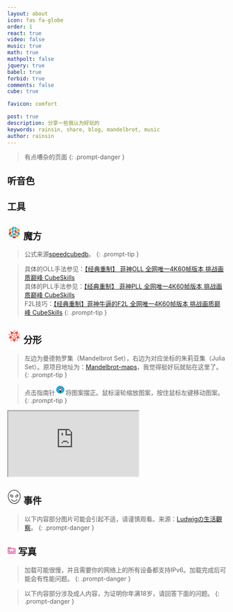 ```yaml
---
layout: about
icon: fas fa-globe
order: 1
react: true
video: false
music: true
math: true
mathpolt: false
jquery: true
babel: true
forbid: true
comments: false
cube: true

favicon: comfort

post: true
description: 分享一些我认为好玩的
keywords: rainsin, share, blog, mandelbrot, music
author: rainsin
---
```


<link rel="stylesheet" href="https://cdn.staticfile.net/hint.css/3.0.0/hint.min.css">
<link rel="stylesheet" href="/assets/share/share.css"/>
<link rel="stylesheet" href="/assets/share/cube.css"/>
<link rel="stylesheet" href="/assets/chat/chat.css"/>
<!-- <script src="https://cdn.jsdelivr.net/npm/latex.js/dist/latex.js"></script> -->

<!-- <script>
  MathJax = {
    tex: {inlineMath: [['$', '$'],['$$', '$$'], ['\\(', '\\)']]}
  };
</script> -->

<!-- ![banner](https://rainsin-1305486451.file.myqcloud.com/rainsin-blog/img/banner/banner.webp){: .light}
![banner](https://rainsin-1305486451.file.myqcloud.com/rainsin-blog/img/banner/banerb.webp){: .dark } -->

> 有点嘈杂的页面
{: .prompt-danger }

<h2 id="听点歌">
听音色
</h2>

<div id="aplayer"></div>

<!-- <h2>
<svg t="1709910272982" class="icon" viewBox="0 0 1024 1024" version="1.1" xmlns="http://www.w3.org/2000/svg" p-id="7918" width="32" height="32"><path d="M256 469.333333a85.333333 85.333333 0 0 1 85.333333-85.333333h341.333334a85.333333 85.333333 0 0 1 85.333333 85.333333v298.666667a85.333333 85.333333 0 0 1-85.333333 85.333333H341.333333a85.333333 85.333333 0 0 1-85.333333-85.333333z m256-384a85.333333 85.333333 0 0 0-85.333333 85.333334 85.333333 85.333333 0 0 0 42.666666 73.386666V298.666667H341.333333a170.666667 170.666667 0 0 0-170.666666 170.666666v85.333334a85.333333 85.333333 0 0 0 0 170.666666v42.666667a170.666667 170.666667 0 0 0 170.666666 170.666667h341.333334a170.666667 170.666667 0 0 0 170.666666-170.666667v-42.666667a85.333333 85.333333 0 0 0 0-170.666666v-85.333334a170.666667 170.666667 0 0 0-170.666666-170.666666h-128V244.053333a85.333333 85.333333 0 0 0-24.32-156.586666A67.413333 67.413333 0 0 0 512 85.333333z m-42.666667 448a64 64 0 0 0-128 0 21.333333 21.333333 0 0 0 21.333334 21.333334h85.333333a21.333333 21.333333 0 0 0 21.333333-21.333334z m149.333334-64a64 64 0 0 0-64 64 21.333333 21.333333 0 0 0 21.333333 21.333334h85.333333a21.333333 21.333333 0 0 0 21.333334-21.333334 64 64 0 0 0-64-64z m-21.333334 170.666667h-170.666666a42.666667 42.666667 0 0 0-42.666667 42.666667 85.333333 85.333333 0 0 0 85.333333 85.333333h85.333334a85.333333 85.333333 0 0 0 85.333333-85.333333 42.666667 42.666667 0 0 0-42.666667-42.666667z" p-id="7919"></path></svg>
Chat机器人
</h2>

<iframe src="https://chat.rainsin.cn" id="chat-i-box"></iframe> -->


<h2 id="工具">
工具
</h2>

<div id="instr-box"></div>

<h2 id="魔方">
<svg t="1708149429539" class="icon" viewBox="0 0 1024 1024" version="1.1" xmlns="http://www.w3.org/2000/svg" p-id="4418" width="32" height="32"><path d="M323.84980539 263.0163893c0-2.43789794-0.95396079-76.74079765 17.48927003-99.529848 18.65522165-23.31902673 72.07699258-53.42177092 72.0769926-53.42177092s60.94745697-37.94641717 72.18298867-31.05670361c11.34152642 6.67772137 9.43360625 80.23865248 9.43360624 80.23865112s-0.52997775 72.60697034-12.29548722 93.59409521c-11.76550947 20.88112878-72.81896114 57.44960351-72.81896116 57.44960351s-53.42177092 34.87254538-71.75900702 34.23657151c-17.91325308-0.95396079-14.30940351-78.96670477-14.30940214-81.51059882z" fill="#23B299" p-id="4419"></path><path d="M361.0542526 634.5308878c0.42398164 13.14345191 65.2932751 47.59201423 65.2932751 47.59201424s63.80933795 35.08453619 87.65834381 35.08453618c24.06099668 0 85.64442613-35.29652702 85.64442614-35.29652702s56.70763356-29.57276643 65.08128429-45.79009013c8.26765462-16.11132761-61.58343083-51.19586379-63.80933796-52.46781014-2.0139163-1.16595163-66.45922673-38.2644041-95.3960193-33.49460292-29.57276643 4.98179199-82.04057657 36.78046556-82.04057658 36.78046555s-62.85537717 34.44856234-62.4313955 47.59201424z" fill="#2AA992" p-id="4420"></path><path d="M334.44936324 579.09520059C352.78659796 579.83716916 406.10237279 544.85862907 406.10237279 544.85862907s60.94745697-36.56847474 72.81896253-57.44960351c11.76550947-20.88112878 12.40148194-93.48809911 12.40148194-93.48809912s1.80192546-73.45493502-9.43360623-80.23865249c-11.23553171-6.78371747-72.2889834 31.05670361-72.28898341 31.05670499s-53.31577482 30.31473503-72.07699258 53.42177093c-18.44323084 22.89504508-17.48927005 97.19794478-17.48927141 99.74183882-0.21199083 2.43789794-3.60384956 80.55663941 14.41539961 81.1926119z" fill="#31BDEB" p-id="4421"></path><path d="M745.81819909 377.70360274c11.87150419 20.88112878 72.92495725 57.44960351 72.92495728 57.44960351s53.42177092 34.97854009 71.75900565 34.2365715c17.91325308-0.74196858 14.52139435-78.64871783 14.52139435-81.19261187 0-2.43789794 1.05995552-76.63480292-17.48927006-99.74183884-18.76121775-23.213032-72.18298867-53.42177092-72.18298868-53.42177092s-61.05345308-37.94641717-72.18298868-31.0567036c-11.34152642 6.78371747-9.53960234 80.23865248-9.53960096 80.23865112s0.63597386 72.60697034 12.1894911 93.4880991z" fill="#F39518" p-id="4422"></path><path d="M686.3546793 398.26674596c-18.86721248-23.213032-72.18298867-53.52776703-72.1829873-53.52776702s-60.94745697-37.84042107-72.28898479-30.95070888c-11.23553171 6.88971218-9.53960234 80.23865248-9.53960097 80.23865249s0.74196858 72.60697034 12.40148194 93.48809911c11.76550947 20.88112878 72.71296643 57.44960351 72.71296644 57.44960351s53.52776703 34.87254538 71.75900566 34.23657152c18.0192478-0.74196858 14.52139435-78.75471394 14.41539824-81.19261329 0.21199083-2.54389405 1.16595163-76.84679375-17.27727922-99.74183744z" fill="#E83A37" p-id="4423"></path><path d="M540.92874781 252.62882228c11.65951337 20.88112878 72.71296643 57.44960351 72.71296643 57.44960211s53.42177092 34.87254538 71.75900564 34.23657152c17.91325308-0.63597386 14.52139435-78.64871783 14.52139435-81.19261189 0-2.43789794 0.84796468-76.74079765-17.48927144-99.52984662-18.76121775-23.31902673-72.18298867-53.42177092-72.18298729-53.42177093s-61.05345308-37.94641717-72.28898478-31.1626997c-11.34152642 6.78371747-9.43360625 80.23865248-9.43360625 80.23865112s0.63597386 72.39497951 12.40148334 93.38210439z" fill="#31BDEB" p-id="4424"></path><path d="M273.81989182 612.58980351c11.76550947-20.98712489 12.40148194-93.59409522 12.40148333-93.59409522s1.80192546-73.45493502-9.43360625-80.3446472c-11.44752253-6.78371747-72.39497951 31.05670361-72.39497951 31.0567036s-53.31577482 30.20873892-72.07699258 53.42177092C113.87256597 546.1305754 114.72053067 620.32748037 114.72053067 622.76537834c-0.10599611 2.54389405-3.39185872 80.55663941 14.52139433 81.29860799 18.44323084 0.63597386 71.75900565-34.2365715 71.75900567-34.23657151s61.1594478-36.46247863 72.81896115-57.23761131z" fill="#E83B18" p-id="4425"></path><path d="M807.71961548 695.26635394c-2.0139163-1.16595163-66.45922673-38.37039883-95.39601931-33.38860684-29.46677034 4.8757959-81.93458183 36.67446947-81.93458184 36.67446948s-62.96137326 34.55455844-62.64338634 47.69800896c0.52997775 13.14345191 65.39927121 47.59201423 65.39927259 47.59201424s63.80933795 35.08453619 87.55234633 35.08453619c24.06099668 0 85.75042224-35.40252313 85.75042223-35.40252174s56.70763356-29.57276643 64.97528818-45.79009016c8.47964684-16.11132761-61.37144-51.40785462-63.70334184-52.46781013z" fill="#F39518" p-id="4426"></path><path d="M133.26975623 469.28378164c18.33723473 0.74196858 71.75900565-34.2365715 71.75900702-34.2365715s60.94745697-36.46247863 72.81896117-57.44960213c11.76550947-20.88112878 12.40148194-93.59409522 12.40148195-93.59409521s1.80192546-73.34893891-9.43360625-80.13265638c-11.44752253-6.88971218-72.39497951 31.05670361-72.39497951 31.0567036s-53.42177092 30.20873892-72.07699257 53.4217723C117.90039857 311.35037213 118.74836326 385.65327182 118.74836326 388.09116977c-0.10599611 2.43789794-3.49785345 80.55663941 14.52139297 81.19261187z" fill="#F18B1D" p-id="4427"></path><path d="M908.94539284 622.97736915c0.10599611-2.43789794 0.95396079-76.63480292-17.48927143-99.63584273-18.76121775-23.31902673-72.18298867-53.42177092-72.18298729-53.42177091s-60.84146086-37.84042107-72.18298869-31.0567036c-11.23553171 6.88971218-9.53960234 80.34464721-9.53960234 80.34464722s0.74196858 72.60697034 12.40148333 93.59409521c11.76550947 20.77513267 72.71296643 57.44960351 72.71296642 57.44960213s53.42177092 34.87254538 71.86500039 34.2365715c18.0192478-0.95396079 14.52139435-79.07270087 14.41539961-81.51059882z" fill="#2AA992" p-id="4428"></path><path d="M455.28432166 753.56392076c8.1616599-16.0053315-61.58343083-51.19586379-63.91533404-52.46781014-2.0139163-1.16595163-66.45922673-38.2644041-95.39601931-33.49460293-29.46677034 4.98179199-81.93458183 36.67446947-81.93458186 36.67446947s-62.96137326 34.66055316-62.53739022 47.80400506c0.42398164 13.14345191 65.2932751 47.59201423 65.29327511 47.59201424s63.70334185 35.08453619 87.65834243 35.08453618 85.64442613-35.29652702 85.64442751-35.29652702 56.70763356-29.57276643 65.18728038-45.89608486z" fill="#31BDEB" p-id="4429"></path><path d="M598.27235521 812.70945363c-2.0139163-1.16595163-66.353232-38.2644041-95.3960193-33.38860681-29.57276643 4.98179199-82.04057657 36.67446947-82.04057796 36.67446944S357.9803808 850.65586944 358.40436382 863.90531743c0.42398164 13.14345191 65.2932751 47.59201423 65.29327511 47.59201424s63.70334185 34.97854009 87.55234633 34.9785401c23.95500059 0 85.64442613-35.29652702 85.64442752-35.29652702s56.70763356-29.57276643 64.97528817-45.79009016c8.37365073-16.21732371-61.37144-51.51385073-63.59734574-52.67980096z" fill="#E83B18" p-id="4430"></path></svg>
魔方
</h2>

> 公式来源[speedcubedb](https://www.speedcubedb.com/)。
{: .prompt-tip }

<div id="cubes-box"></div>

> 具体的OLL手法参见：[【经典重制】 菲神OLL 全网唯一4K60帧版本 挑战画质巅峰 CubeSkills](https://www.bilibili.com/video/BV1wd4y187Cr) <br/>
> 具体的PLL手法参见：[【经典重制】 菲神PLL 全网唯一4K60帧版本 挑战画质巅峰 CubeSkills](https://www.bilibili.com/video/BV1gP411g7Dw) <br/>
> F2L技巧：[【经典重制】菲神牛逼的F2L 全网唯一4K60帧版本 挑战画质巅峰 CubeSkills](https://www.bilibili.com/video/BV1WD4y1s7Z2)
{: .prompt-tip }


<h2>
<svg t="1708418681829" class="icon" viewBox="0 0 1024 1024" version="1.1" xmlns="http://www.w3.org/2000/svg" p-id="4468" width="32" height="32"><path d="M511.914667 65.066667l-3.114667 1.066666-19.626667 33.877334-19.370666 32.554666-51.968 89.130667h-0.725334L252.586667 149.333333l-4.266667-2.005333h-0.768v3.925333l1.066667 6.954667v3.669333l5.632 52.352v3.498667l1.365333 10.752v3.498667l9.386667 91.178666v3.2l0.768 3.498667v2.56l-100.224 21.589333-1.706667 0.64-19.456 4.266667-1.066667 0.426667h-1.834666l-46.72 10.453333-1.706667 0.298667-7.253333 1.493333v3.498667l0.768 0.426666 79.317333 89.002667 2.218667 2.261333 4.906666 5.632 34.304 38.741334v0.256l-2.261333 2.133333-9.386667 10.922667-109.397333 122.709333-0.426667 0.298667v3.498666l3.029334 0.256 12.586666 3.157334 72.405334 15.658666v0.256l91.306666 20.096h0.597334v2.005334l-1.493334 10.752v3.413333l-2.005333 17.578667v3.498666l-1.493333 10.453334v3.498666l-1.962667 17.578667v3.413333l-2.133333 17.450667v3.413333l-1.536 10.453334v3.498666l-1.962667 17.578667v3.498667l-2.133333 17.365333v3.498667l-1.365334 10.581333v3.498667l-2.133333 17.365333v4.437333h1.578667l155.392-68.266666 12.544-5.76h0.768l7.552 13.312 22.997333 38.912 0.64 1.365333 36.437333 62.506667 6.826667 11.178666 17.237333 29.610667 0.298667 0.938667h3.925333l0.213334-0.938667 0.725333-1.066667 23.893333-40.362666 0.64-1.834667 25.557334-44.032 13.482666-23.04 27.52-46.506667 2.133334 0.512 166.613333 73.472h1.493333v-3.626666l-5.888-56.32v-3.498667l-1.365333-10.453333V797.866667l-1.493333-10.410667v-3.626667l-1.408-10.453333v-3.413333l-1.365334-10.453334v-3.498666l-1.365333-10.453334v-3.626666l-1.493333-10.410667v-3.498667l-1.365334-10.453333v-3.498667l-1.408-10.453333v-3.626667l-1.066666-7.253333v-2.218667l69.632-15.146666 1.834666-0.298667 19.541334-4.565333h1.194666v-0.426667l9.813334-2.133333 1.28-0.426667h1.792l16.298666-3.84 1.066667-0.426667h1.834667l8.277333-2.133333h1.408l43.306667-9.813333 2.986666-0.298667v-2.773333l-0.64-0.554667-50.773333-57.258667-1.194667-1.152-8.405333-9.386666-60.928-68.437334v-0.256l12.586667-13.824 17.066666-19.498666 91.648-102.741334 0.64-0.426666v-2.773334l-1.493333-0.298666-54.954667-11.946667-15.872-3.626667-2.005333-0.426666-105.856-23.210667v-1.92l18.432-181.930667v-0.853333h-1.792l-12.885333 5.717333-0.426667 0.64h-1.066667L619.093333 215.893333l-12.672 5.76h-0.64L519.253333 73.045333l-4.224-6.186666-0.597333-1.92z m-0.085334 47.488l58.282667 99.157333 14.506667 25.216-0.341334 1.066667-50.346666 64.512-22.101334 28.16-0.469333-0.469334-11.008-14.250666-1.706667-2.133334L439.04 237.568l1.28-2.688 58.794667-100.949333 12.245333-20.906667z m209.493334 87.04l-0.341334 1.024-7.210666 9.642666-22.912 2.816z m-418.901334 0.170666l2.218667 0.853334 28.885333 12.757333H312.32l-9.557333-12.757333zM743.808 213.333333l-5.248 53.248-4.821333-39.552 9.6-13.141333z m-395.093333 6.698667l2.261333 0.981333 30.08 13.226667-32.341333-7.466667z m315.178666 4.906667l0.853334 7.210666-56.192 17.194667 0.085333-0.128 6.826667-3.072 43.306666-18.944zM433.28 272.64l40.277333 51.370667v0.426666l-48.213333-17.194666z m151.466667 7.296l8.917333 29.141333-9.941333 3.541334-3.84 0.938666-29.866667 10.88 0.256-0.938666 33.152-41.856z m-213.333334 35.669333l42.069334 15.189334 38.314666 13.312 2.048 0.896 44.928 15.872 0.512 131.669333-15.445333-4.992-28.586667-9.557333-3.456-1.621334-31.402666-10.453333-32.810667-10.922667-12.416-4.266666-0.426667-10.837334-1.408-51.029333-0.426666-12.245333-0.597334-38.101334-0.597333-12.714666z m280.874667 0l-0.512 9.728-1.194667 38.4-0.298666 12.885334-1.365334 62.933333-0.426666 11.178667-14.378667 5.034666-31.317333 10.410667-32.853334 10.965333-30.421333 10.410667-15.104 4.992 0.426667-131.669333 69.632-24.618667z m24.917333 18.645334l3.84 31.36 33.706667-4.096-39.04 55.552-0.725333 0.256 0.426666-7.808 0.768-37.461334z m-403.242666 22.869333l6.485333 9.386667 61.781333 87.466666-111.274666 41.258667-2.133334 0.64L144.725333 401.493333l-11.946666-13.312 0.128-0.426666 4.864-0.768 18.133333-4.266667 5.973333-0.938667 14.336-3.285333 1.792-0.426667z m475.562666 0.128l140.117334 30.421333 1.28 0.426667-0.981334 1.109333-83.370666 93.482667-11.776 13.312-3.968-1.493333-109.354667-40.533334 20.224-29.098666 6.528-9.173334z m-439.253333 6.4h36.736l1.493333 53.674667-0.554666-0.256-32.554667-45.994667z m57.941333 111.957333l6.485334 2.56 32.853333 10.752 30.421333 10.453334 31.786667 10.581333 20.906667 7.125333-2.773334 3.925334-73.514666 99.541333-43.306667-12.842667-3.498667-0.768-1.493333-0.64-81.109333-23.893333 39.978666-52.053333 41.898667-54.485334z m287.146667 0l1.408 0.256 76.245333 99.328 5.632 7.253334-5.418666 1.493333-1.408 0.64-93.653334 27.349333-4.522666 1.408-24.064 7.253334-0.725334-0.128-44.970666-61.44-7.424-10.24-23.296-30.976-0.341334-0.725334 20.053334-6.826666 32.768-10.88 30.464-10.410667 32.810666-10.752z m-331.306667 13.013334l-0.341333 0.853333-17.237333 22.357333-12.416-12.458666 28.032-10.453334z m375.552 0l1.792 0.341333 24.704 9.045333 30.421334 11.52-28.16 16.810667-16-20.48-1.28-1.792-11.178667-14.549333z m-462.634666 32l-28.586667 28.501333 15.146667-16.938667 8.789333-9.813333z m550.826666 0.682666l2.901334 1.066667 1.92 1.834667 23.637333 26.752 1.834667 1.792 8.661333 9.770666-10.88 5.717334z m-276.181333 11.306667l0.938667 0.64 58.88 79.872 1.365333 2.133333 14.634667 19.882667 0.341333 1.28-3.754667 5.034667-18.005333 26.794666-2.005333 3.2-10.453334 14.634667-41.386666 61.013333-0.554667 0.298667-50.346667-73.386667-4.053333-6.826666-21.077333-30.250667-0.298667-1.536 68.992-93.525333 0.298667-0.426667z m333.952 50.944l24.149333 27.008 2.688 3.498667-11.648-3.925334-1.536-0.554666z m-673.493333 6.314667l12.714666 12.757333-27.178666 9.301333-6.528 2.133334 1.621333-2.432z m564.266666 20.053333l-36.48 19.157333 14.762667 28.117334-7.893333-2.432-11.52-3.754667-46.592-14.890667 0.512-0.426666z m-413.312 10.88l52.138667 15.189333-0.256 0.341334-19.541333 6.186666-18.901334 5.717334-1.365333 0.426666-20.906667 6.698667z m-117.973333 2.090667l13.568 13.610666 85.632 22.058667-24.192 7.68-2.346667 0.213333-89.728-20.053333-31.744-6.656 0.298667-0.256z m638.549333 8.746666l23.381334 7.978667v0.128l-19.498667 4.266667-1.834667 0.597333-45.653333 9.813333zM407.04 653.226667l0.298667 9.685333 0.426666 14.805333 1.066667 58.112 1.066667 29.482667-0.298667 10.88-10.24 4.565333-122.154667 53.589334 1.408-15.872 1.365334-10.88 0.725333-9.685334 1.322667-10.965333 1.578666-17.365333 1.92-17.877334 0.768-9.813333 1.365334-10.752 1.365333-17.536 2.133333-17.706667 0.554667-5.973333 62.08-19.456 0.128-0.64 12.885333-4.181333z m209.450667 0l53.12 16.64v0.597333l13.312 4.266667 48.853333 15.402666 0.938667 9.813334 1.322666 10.88 1.834667 17.450666 1.706667 17.877334 0.725333 9.813333 1.365333 10.752 1.365334 17.536 1.834666 13.866667 3.285334 36.224-3.285334-1.706667-129.066666-56.448-0.213334-12.970667 2.56-101.077333z m-183.253334 26.282666l0.597334 0.341334 2.901333 4.565333 25.557333 37.290667-27.264 22.698666-1.493333-61.397333z m156.586667 0h0.341333l-0.213333 2.56-0.853333 28.928-0.170667 9.130667-20.48-9.472z m-123.221333 153.813334l32.554666 39.082666 0.042667 15.786667-0.725333-0.298667-1.066667-2.133333-19.797333-33.706667-0.512-0.768z m65.28 26.026666l7.850666 3.541334-14.634666 25.002666-0.768 0.298667 0.085333-22.656z" fill="#F44336" p-id="4469"></path></svg>
分形
</h2>

> 左边为曼德勃罗集（Mandelbrot Set），右边为对应坐标的朱莉亚集（Julia Set）。原项目地址为：[Mandelbrot-maps](https://github.com/JMaio/mandelbrot-maps/tree/main?tab=readme-ov-file)，我觉得挺好玩就贴在这里了。
{: .prompt-tip }

> 点击指南针<svg t="1708433861038" class="icon" viewBox="0 0 1024 1024" version="1.1" xmlns="http://www.w3.org/2000/svg" p-id="6480" width="24" height="24"><path d="M596.95 513.57c0.01-0.48 0.01-0.98 0.01-1.46s0-0.98-0.01-1.46c-0.01-0.47-0.02-0.93-0.04-1.41-1.87-159.33-53.93-292.62-84.3-292.62-30.93 0-84.35 132.29-84.35 295.49s53.42 295.5 84.35 295.5c30.37 0 82.43-133.3 84.3-292.63 0.02-0.48 0.03-0.94 0.04-1.41z m312.2-20.34C919 713.54 722.86 888.12 515.4 893.75c-194.45 5.29-386.43-138.19-408.6-338.03-24.57-221.47 169.6-420.37 390.03-427.18 202.36-6.24 402.73 150.15 412.32 364.69z" fill="#23ABD7" p-id="6481"></path><path d="M512.61 807.6c-30.93 0-84.35-132.3-84.35-295.5 0 46.59 37.77 84.35 84.35 84.35 45.63 0 82.79-36.23 84.3-81.49-1.87 159.34-53.93 292.64-84.3 292.64z" fill="#221415" p-id="6482"></path><path d="M512.61 216.62c30.37 0 82.43 133.29 84.3 292.62-1.51-45.26-38.67-81.49-84.3-81.49-46.59 0-84.35 37.77-84.35 84.35 0-163.19 53.42-295.48 84.35-295.48z" fill="#BE3853" p-id="6483"></path></svg>将图案摆正。鼠标滚轮缩放图案，按住鼠标左键移动图案。
{: .prompt-tip }

<div class="mandelbrot-out-box " id="mandelbrot-out-box" data-screen="no">
<iframe src="https://blog.rainsin.cn/Mandelbrot" class="mandelbrot-box" id="mandelbrot-box" data-screen="no"></iframe>
<div class="screen-mandelbrot " id="screen-mandelbrot" data-screen="no">
  
</div>
</div>

<script defer>
let butt = document.getElementById("screen-mandelbrot");
let out = document.getElementById("mandelbrot-out-box");
let main = document.getElementById("mandelbrot-box");

butt.onclick = (e) => {
    if (butt.getAttribute("data-screen") == "no" && out.getAttribute("data-screen") == "no") {
        butt.setAttribute("data-screen", "all");
        out.setAttribute("data-screen", "all");
        main.setAttribute("data-screen", "all");
    } else {
        butt.setAttribute("data-screen", "no");
        out.setAttribute("data-screen", "no");
        main.setAttribute("data-screen", "no");
    }
}
</script>

<h2>
<svg t="1708255292379" class="icon" viewBox="0 0 1024 1024" version="1.1" xmlns="http://www.w3.org/2000/svg" p-id="22491" width="32" height="32"><path d="M512 1024C252.586667 1024 51.2 727.04 51.2 467.626667 51.2 211.626667 259.413333 0 512 0s460.8 211.626667 460.8 467.626667C972.8 727.04 771.413333 1024 512 1024z m0-989.866667C276.48 34.133333 85.333333 228.693333 85.333333 467.626667 85.333333 706.56 276.48 989.866667 512 989.866667s426.666667-283.306667 426.666667-522.24S747.52 34.133333 512 34.133333z" fill="" p-id="22492"></path><path d="M512 853.333333c-88.746667 0-170.666667-54.613333-218.453333-146.773333-3.413333-6.826667 0-17.066667 6.826666-23.893333 6.826667-3.413333 17.066667 0 23.893334 6.826666 40.96 78.506667 112.64 126.293333 191.146666 126.293334s146.773333-47.786667 191.146667-126.293334c3.413333-6.826667 13.653333-10.24 23.893333-6.826666 6.826667 3.413333 10.24 13.653333 6.826667 23.893333-54.613333 92.16-136.533333 146.773333-225.28 146.773333zM368.64 546.133333c-78.506667 0-146.773333-64.853333-146.773333-146.773333 0-13.653333 3.413333-27.306667 6.826666-40.96 0-6.826667 6.826667-10.24 10.24-10.24 17.066667-3.413333 30.72-6.826667 44.373334-6.826667 78.506667 0 146.773333 64.853333 146.773333 146.773334 0 13.653333-3.413333 27.306667-6.826667 40.96 0 6.826667-6.826667 10.24-10.24 10.24-20.48 3.413333-34.133333 6.826667-44.373333 6.826666z m-109.226667-167.253333c-3.413333 6.826667-3.413333 17.066667-3.413333 23.893333 0 61.44 51.2 112.64 112.64 112.64 6.826667 0 13.653333 0 23.893333-3.413333 3.413333-6.826667 3.413333-17.066667 3.413334-23.893333 0-61.44-51.2-112.64-112.64-112.64-10.24 0-17.066667 0-23.893334 3.413333zM658.773333 546.133333c-13.653333 0-27.306667-3.413333-40.96-6.826666-6.826667 0-10.24-6.826667-10.24-10.24-3.413333-13.653333-6.826667-27.306667-6.826666-40.96 0-78.506667 64.853333-146.773333 146.773333-146.773334 13.653333 0 27.306667 3.413333 40.96 6.826667 6.826667 0 10.24 6.826667 10.24 10.24 3.413333 13.653333 6.826667 27.306667 6.826667 40.96-3.413333 81.92-68.266667 146.773333-146.773334 146.773333z m-23.893333-37.546666c6.826667 3.413333 13.653333 3.413333 23.893333 3.413333 61.44 0 112.64-51.2 112.64-112.64 0-6.826667 0-13.653333-3.413333-23.893333h-23.893333c-61.44 0-112.64 51.2-112.64 112.64 0 6.826667 0 13.653333 3.413333 20.48z" fill="" p-id="22493"></path></svg>
事件
</h2>

> 以下内容部分图片可能会引起不适，请谨慎观看。来源：[Ludwigの生活觀察](https://wangyurui.notion.site/6cf888fa59e240a6909602de7e094c24)。
{: .prompt-danger }

<div id="puzzles-box"></div>

<h2>
<svg t="1712587420533" class="icon" viewBox="0 0 1024 1024" version="1.1" xmlns="http://www.w3.org/2000/svg" p-id="4283" width="20" height="20"><path d="M160 128C107.328 128 64 171.328 64 224v576c0 52.672 43.328 96 96 96h704c52.672 0 96-43.328 96-96v-448c0-52.672-43.328-96-96-96H435.136l-41.856-77.632A96 96 0 0 0 308.8 128H160z m0 64h148.736c11.84 0 22.592 6.4 28.16 16.768L362.368 256H128v-32c0-17.984 14.016-32 32-32zM128 320h736c17.984 0 32 14.016 32 32v448c0 17.984-14.016 32-32 32h-704a31.552 31.552 0 0 1-32-32V320z m128 64c0 26.496-11.904 47.04-28.352 78.4C211.136 493.76 192 534.912 192 592A176.448 176.448 0 0 0 368 768c56.96 0 103.616-25.472 132.992-62.272 4.224-5.312 7.424-11.2 11.008-16.832 3.584 5.632 6.784 11.52 11.008 16.832 29.44 36.8 76.032 62.272 132.992 62.272A176.448 176.448 0 0 0 832 592c0-57.92-21.952-99.648-40.512-131.008-18.56-31.36-31.488-51.648-31.488-76.992h-64c0 46.72 23.04 80.128 40.512 109.632 17.408 29.44 31.488 55.68 31.488 98.368 0 62.272-49.728 112-112 112-39.04 0-64.384-14.848-83.008-38.144C554.432 642.56 544 609.344 544 576h-64c0 33.28-10.368 66.56-28.992 89.856-18.56 23.296-43.968 38.144-83.008 38.144C305.728 704 256 654.272 256 592c0-43.52 12.8-70.208 28.352-99.776C299.904 462.784 320 429.504 320 384H256z m96 192a32 32 0 0 0-32 32 32 32 0 0 0 32 32 32 32 0 0 0 32-32 32 32 0 0 0-32-32z m320.64 0a32.576 32 0 0 0-32.64 32 32.576 32 0 0 0 32.64 32 32.576 32 0 0 0 32.512-32 32.576 32 0 0 0-32.512-32z" fill="#d4237a" p-id="4284"></path></svg>
写真
</h2>

> 加载可能很慢，并且需要你的网络上的所有设备都支持IPv6。加载完成后可能会有性能问题。
{: .prompt-danger }

> 以下内容部分涉及成人内容，为证明你年满18岁，请回答下面的问题。
{: .prompt-danger }

<div id="mm-box"></div>

<script>
window.load_event = {
    ...window.load_event,

    musics: () => {
        const ap = new APlayer({
            container: document.getElementById('aplayer'),
            mini: false,
            autoplay: false,
            theme: '#FADFA3',
            preload: 'auto',
            volume: 0.7,
            mutex: true,
            lrcType: 3,
            loop: 'all',
            order: 'list',
            audio: [
                {
                    name: 'Honey honey',
                    artist: '孙燕姿',
                    url: 'https://dlink.host/1drv/aHR0cHM6Ly8xZHJ2Lm1zL3UvcyFBb2VyMmNVNVNsT0ZoX0ZwalpubVJ4d1J6X3lkVUE_ZT11bm9GcWg.flac',
                    cover: 'https://rainsin-1305486451.file.myqcloud.com/rainsin-blog/%E9%9F%B3%E4%B9%90/honey.webp',
                    lrc: 'https://rainsin-1305486451.file.myqcloud.com/rainsin-blog/%E9%9F%B3%E4%B9%90/%E5%AD%99%E7%87%95%E5%A7%BF%20-%20Honey%20Honey.lrc',
                    theme: '#2c9678'
                },
                {
                    name: '盛夏的果实',
                    artist: '莫文蔚',
                    url: 'https://dlink.host/1drv/aHR0cHM6Ly8xZHJ2Lm1zL3UvcyFBb2VyMmNVNVNsT0ZoX0ZyT2pIWTRjNE5lZDVJZ1E_ZT1EYklCV3Q.flac',
                    cover: 'https://dlink.host/1drv/aHR0cHM6Ly8xZHJ2Lm1zL2kvcyFBb2VyMmNVNVNsT0ZoX0Z5VzFqOXJuaGR2QmN3ZlE_ZT1EdVJDNUw.webp',
                    lrc: 'https://rainsin-1305486451.file.myqcloud.com/rainsin-blog/%E9%9F%B3%E4%B9%90/%E7%9B%9B%E5%A4%8F%E7%9A%84%E6%9E%9C%E5%AE%9E%20-%20%E8%8E%AB%E6%96%87%E8%94%9A.lrc',
                    theme: '#2c9678'
                },
                {
                    name: '愿望',
                    artist: '胡彦斌',
                    url: 'https://dlink.host/1drv/aHR0cHM6Ly8xZHJ2Lm1zL3UvcyFBb2VyMmNVNVNsT0ZoX0Y2VHo1SHhURzdwTEdHYVE_ZT1heng0VzM.flac',
                    cover: 'https://dlink.host/1drv/aHR0cHM6Ly8xZHJ2Lm1zL2kvcyFBb2VyMmNVNVNsT0ZoX0Y3VjRDdEFCSVFOckY3Tmc_ZT1ycnAwdEw.jpeg',
                    lrc: 'https://rainsin-1305486451.file.myqcloud.com/rainsin-blog/%E9%9F%B3%E4%B9%90/%E6%84%BF%E6%9C%9B%20-%20%E8%83%A1%E5%BD%A6%E6%96%8C.lrc',
                    theme: '#2c9678'
                },
                
            ]
        });
    }
}
</script>


<script type="text/babel" src="/assets/share/component/mm.js"></script>

<!-- <script type="text/babel" src="/assets/share/component/book.js"></script> -->

<!-- <script type="text/babel" src="/assets/share/component/art.js"></script>  -->

<script type="text/babel" src="/assets/share/component/instr.js"></script>

<script type="text/babel" data-type="module" src="/assets/share/component/puzzles.js"></script>

<!-- <script type="text/babel" src="/assets/share/component/gc.js"></script> -->


<script type="text/babel" data-type="module" src="/assets/share/component/cube.js"></script>


<!-- <div id="gitalk-container"></div>
<link rel="stylesheet" href="https://cdn.jsdelivr.net/npm/gitalk@1/dist/gitalk.css">
<script src="https://cdn.jsdelivr.net/npm/gitalk@1/dist/gitalk.min.js"></script>
<script src="/assets/js/md5.min.js"></script> -->
<!-- <script defer>
let gitalk = new Gitalk({
  clientID: '8609fa79e19dadf4a8fb',
  clientSecret: '602d1db1d4f0cf81d602ead9958254b0d0440117',
  repo: 'rainsins.github.io',
  owner: 'rainsins',
  admin: ['rainsins'],
  id: md5(location.pathname),
  distractionFreeMode: true  
});
gitalk.render('gitalk-container');
</script> -->